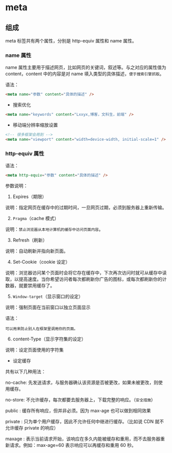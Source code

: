 # meta

## 组成

meta 标签共有两个属性，分别是 http-equiv 属性和 name 属性。

### name 属性

name 属性主要用于描述网页，比如网页的关键词，叙述等。与之对应的属性值为 content，content 中的内容是对 name 填入类型的具体描述，`便于搜索引擎抓取`。

语法：

```html
<meta name="参数" content="具体的描述" />
```

- 搜索优化

```html
<meta name="keywords" content="Lxxyx,博客，文科生，前端" />
```

- 移动端分辨率缩放设置

```html
<!-- 很多框架会用到 -->
<meta name="viewport" content="width=device-width, initial-scale=1" />
```

### http-equiv 属性

语法：

```html
<meta http-equiv="参数" content="具体的描述" />
```

参数说明：

1. Expires（期限）

说明：指定网页在缓存中的过期时间，一旦网页过期，必须到服务器上重新传输。

2. `Pragma`（cache 模式）

说明：`禁止浏览器从本地计算机的缓存中访问页面内容`。

3. Refresh（刷新）

说明：自动刷新并指向新页面。

4. Set-Cookie（cookie 设定）

说明：浏览器访问某个页面时会将它存在缓存中，下次再次访问时就可从缓存中读取，以提高速度。当你希望访问者每次都刷新你广告的图标，或每次都刷新你的计数器，就要禁用缓存了。

5. `Window-target`（显示窗口的设定）

说明：强制页面在当前窗口以独立页面显示

语法：

<meta http-equiv="Window-target" content="_top"/>

`可以用来防止别人在框架里调用你的页面。`

6. content-Type（显示字符集的设定）

说明：设定页面使用的字符集

- 设定缓存

<meta http-equiv="cache-control" content="no-cache">

共有以下几种用法：

no-cache: 先发送请求，与服务器确认该资源是否被更改，如果未被更改，则使用缓存。

no-store: 不允许缓存，每次都要去服务器上，下载完整的响应。（`安全措施`）

public : 缓存所有响应，但并非必须。因为 max-age 也可以做到相同效果

private : 只为单个用户缓存，因此不允许任何中继进行缓存。（比如说 CDN 就不允许缓存 private 的响应）

maxage : 表示当前请求开始，该响应在多久内能被缓存和重用，而不去服务器重新请求。例如：max-age=60 表示响应可以再缓存和重用 60 秒。
